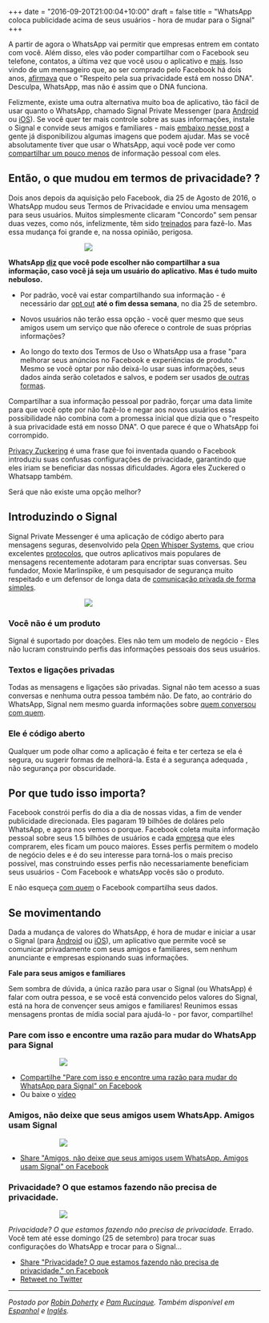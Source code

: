 +++
date = "2016-09-20T21:00:04+10:00"
draft = false
title = "WhatsApp coloca publicidade acima de seus usuários - hora de mudar para o Signal"
+++

A partir de agora o WhatsApp vai permitir que empresas entrem em contato com você. Além disso, eles vão poder compartilhar com o Facebook seu telefone, contatos, a última vez que você usou o aplicativo e [mais](https://www.whatsapp.com/legal/#privacy-policy-information-we-collect). Isso vindo de um mensageiro que, ao ser comprado pelo Facebook há dois anos, [afirmava](https://blog.whatsapp.com/529/Setting-the-record-straight) que o "Respeito pela sua privacidade está em nosso DNA". Desculpa, WhatsApp, mas não é assim que o DNA funciona.

Felizmente, existe uma outra alternativa muito boa de aplicativo, tão fácil de usar quanto o WhatsApp, chamado Signal Private Messenger (para [Android](https://play.google.com/store/apps/details?id=org.thoughtcrime.securesms) ou [iOS](https://itunes.apple.com/us/app/signal-private-messenger/id874139669)). Se você quer ter mais controle sobre as suas informações, instale o Signal e convide seus amigos e familiares - mais [embaixo nesse post](#posters) a gente já disponibilizou algumas imagens que podem ajudar. Mas se você absolutamente tiver que usar o WhatsApp, aqui você pode ver como [compartilhar um pouco menos](https://medium.com/@thegrugq/operational-whatsapp-on-ios-ce9a4231a034#.8hw8ec6ob) de informação pessoal com eles.


## Então, o que mudou em termos de privacidade? ?

Dois anos depois da aquisição pelo Facebook, dia 25 de Agosto de 2016, o WhatsApp mudou seus Termos de Privacidade e enviou uma mensagem para seus usuários. Muitos simplesmente clicaram "Concordo" sem pensar duas vezes, como nós, infelizmente, têm sido [treinados](http://darkpatterns.org/) para fazê-lo. Mas essa mudança foi grande e, na nossa opinião, perigosa. 

<img src="/images/whatsapp.png" style="max-width:200px; margin-left:auto; margin-right:auto; display:block;" />

**WhatsApp [diz](https://www.whatsapp.com/faq/en/general/28030011) que você pode escolher não compartilhar a sua informação, caso você já seja um usuário do aplicativo. Mas é tudo muito nebuloso.**

* Por padrão, você vai estar compartilhando sua informação - é necessário dar [opt out](https://www.whatsapp.com/faq/general/26000016) **até o fim dessa semana**, no dia 25 de setembro. 


* Novos usuários não terão essa opção - você quer mesmo que seus amigos usem um serviço que não oferece o controle de suas próprias informações? 

* Ao longo do texto dos Termos de Uso o WhatsApp usa a frase "para melhorar seus anúncios no Facebook e experiências de produto." Mesmo se você optar por não deixá-lo usar suas informações, seus dados ainda serão coletados e salvos, e podem ser usados [de outras formas](https://www.whatsapp.com/faq/en/general/28030011).

Compartilhar a sua informação pessoal por padrão, forçar uma data limite para que você opte por não fazê-lo e negar aos novos usuários essa possibilidade não combina com a promessa inicial que dizia que o "respeito à sua privacidade está em nosso DNA". O que parece é que o WhatsApp foi corrompido. 

[Privacy Zuckering](http://darkpatterns.org/facebook-com-august-2010/) é uma frase que foi inventada quando o Facebook introduziu suas confusas configurações de privacidade, garantindo que eles iriam se beneficiar das nossas dificuldades. Agora eles Zuckered o Whatsapp também. 

Será que não existe uma opção melhor? 

## Introduzindo o Signal

Signal Private Messenger é uma aplicação de código aberto para mensagens seguras, desenvolvido pela [Open Whisper Systems](https://en.wikipedia.org/wiki/Open_Whisper_Systems), que criou excelentes [protocolos](https://whispersystems.org/blog/advanced-ratcheting/), que outros aplicativos mais populares de mensagens recentemente adotaram para encriptar suas conversas. Seu fundador, Moxie Marlinspike, é um pesquisador de segurança muito respeitado e um defensor de longa data de [comunicação privada de forma simples](https://vimeo.com/124887048).

<img src="/images/signal.png" style="max-width:200px; margin-left:auto; margin-right:auto; display:block;" />

### Você não é um produto

Signal é suportado por doações. Eles não tem um modelo de negócio - Eles não lucram construindo perfis das informações pessoais dos seus usuários.

### Textos e ligações privadas

Todas as mensagens e ligações são privadas. Signal não tem acesso a suas conversas e nenhuma outra pessoa também não. De fato, ao contrário do WhatsApp, Signal nem mesmo guarda informações sobre [quem conversou com quem](https://en.wikipedia.org/wiki/Signal_(software)#Metadata).

### Ele é código aberto

Qualquer um pode olhar como a aplicação é feita e ter certeza se ela é segura, ou sugerir formas de melhorá-la. Esta é a segurança adequada , não segurança por obscuridade.

## Por que tudo isso importa?

Facebook constrói perfis do dia a dia de nossas vidas, a fim de vender publicidade direcionada. Eles pagaram 19 bilhões de doláres pelo WhatsApp, e agora nos vemos o porque. Facebook coleta muita informação pessoal sobre seus 1.5 bilhões de usuários e cada [empresa](https://www.facebook.com/help/111814505650678) que eles comprarem, eles ficam um pouco maiores. Esses perfis permitem o modelo de negócio deles e é do seu interesse para torná-los o mais preciso possível, mas construindo esses perfis não necessariamente beneficiam seus usuários - Com Facebook e whatsApp vocês são o produto.

E não esqueça [com quem](https://en.wikipedia.org/wiki/PRISM_(surveillance_program)) o Facebook compartilha seus dados.

## Se movimentando

Dada a mudança de valores do WhatsApp, é hora de mudar e iniciar a usar o Signal (para [Android](https://play.google.com/store/apps/details?id=org.thoughtcrime.securesms) ou [iOS](https://itunes.apple.com/us/app/signal-private-messenger/id874139669)), um aplicativo que permite você se comunicar privadamente com seus amigos e familiares, sem nenhum anunciante e empresas espionando suas informações. 

<a name="posters"></a>

**Fale para seus amigos e familiares**

Sem sombra de dúvida, a única razão para usar o Signal (ou WhatsApp) é falar com outra pessoa, e se você está convencido pelos valores do Signal, está na hora de convençer seus amigos e familiares! Reunimos essas mensagens prontas de mídia social para ajudá-lo - por favor, compartilhe!

<div class="hr"></div>

### Pare com isso e encontre uma razão para mudar do WhatsApp para Signal
<img src="/images/whatsapp-signal-reasons.gif"  style="max-width:300px; margin-left:auto; margin-right:auto; display:block;"/>

 * [Compartilhe "Pare com isso e encontre uma razão para mudar do WhatsApp para Signal" on Facebook](https://www.facebook.com/hackforprivacy/videos/1595747707397459/)
 * Ou baixe o [vídeo](/videos/whatsapp-signal-reasons.mp4)

<div class="hr"></div>

### Amigos, não deixe que seus amigos usem WhatsApp. Amigos usam Signal
<img src="/images/whatsapp-friends.png"  style="max-width:300px; margin-left:auto; margin-right:auto; display:block;"/>

 * [Share "Amigos, não deixe que seus amigos usem WhatsApp. Amigos usam Signal" on Facebook](https://www.facebook.com/hackforprivacy/photos/a.1595722034066693.1073741828.1507988156173415/1595955214043375/?type=3)

<div class="hr"></div>

### Privacidade? O que estamos fazendo não precisa de privacidade.
<img src="/images/whatsapp-back-to-the-future.jpg"  style="max-width:300px; margin-left:auto; margin-right:auto; display:block;"/>

*Privacidade? O que estamos fazendo não precisa de privacidade.* Errado. Você tem até esse domingo (25 de  setembro) para trocar suas configurações do WhatsApp e trocar para o Signal...

 * [Share "Privacidade? O que estamos fazendo não precisa de privacidade." on Facebook](https://www.facebook.com/hackforprivacy/photos/a.1595722034066693.1073741828.1507988156173415/1595721904066706/?type=3&permPage=1)
 * [Retweet no Twitter](https://twitter.com/hackforprivacy/status/778219464726761472)

-----

*Postado por [Robin Doherty](https://robindoherty.com) e [Pam Rucinque](https://twitter.com/pamrucinque). Também disponível em [Espanhol](/es/whatsapp.html) e [Inglês](/post/whatsapp.html).*

<!-- Twitter Card data -->
<meta name="twitter:card" content="summary">
<meta name="twitter:site" content="@hackforprivacy">
<meta name="twitter:title" content="WhatsApp puts advertisers first, users second -- time to switch to Signal">
<meta name="twitter:description" content="WhatsApp will now allow businesses to contact you, and they’ll share your phone number, your contacts, the last time you used the app, and more, with their parent company -- Facebook.">
<meta name="twitter:creator" content="@hackforprivacy">
<meta name="twitter:image" content="http://hackforprivacy.org/images/whatsapp.png">

<!-- Open Graph data -->
<meta property="og:title" content="WhatsApp puts advertisers first, users second -- time to switch to Signal" />
<meta property="og:type" content="article" />
<meta property="og:url" content="https://hackforprivacy.org/post/whatsapp.html" />
<meta property="og:image" content="http://hackforprivacy.org/images/whatsapp.png" />
<meta property="og:description" content="WhatsApp will now allow businesses to contact you, and they’ll share your phone number, your contacts, the last time you used the app, and more, with their parent company -- Facebook." /> 
<meta property="og:site_name" content="Hack for Privacy" />